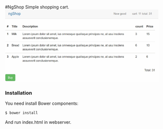 #NgShop
Simple shopping cart.
![alt tag](screen.jpg)

### Installation

You need install Bower components:

```sh
$ bower install
```
And run index.html in webserver.